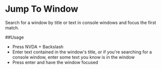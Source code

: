 # Jump To Window
Search for a window by title or text in console windows and focus the first match.

##Usage

- Press NVDA + Backslash
- Enter text contained in the window's title, or if you're searching for a console window, enter some text you know is in the window
- Press enter and have the window focused
